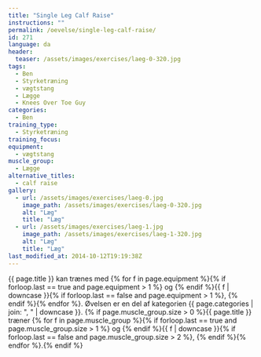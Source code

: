 ```yaml
---
title: "Single Leg Calf Raise"
instructions: ""
permalink: /oevelse/single-leg-calf-raise/
id: 271
language: da
header:
  teaser: /assets/images/exercises/laeg-0-320.jpg
tags:
  - Ben
  - Styrketræning
  - vægtstang
  - Lægge
  - Knees Over Toe Guy
categories:
  - Ben
training_type:
  - Styrketræning
training_focus:
equipment:
  - vægtstang
muscle_group:
  - Lægge
alternative_titles:
  - calf raise
gallery:
  - url: /assets/images/exercises/laeg-0.jpg
    image_path: /assets/images/exercises/laeg-0-320.jpg
    alt: "Læg"
    title: "Læg"
  - url: /assets/images/exercises/laeg-1.jpg
    image_path: /assets/images/exercises/laeg-1-320.jpg
    alt: "Læg"
    title: "Læg"
last_modified_at: 2014-10-12T19:19:38Z
---
```


{{ page.title }} kan trænes med {% for f in page.equipment %}{% if forloop.last == true and page.equipment > 1 %} og {% endif %}{{ f | downcase  }}{% if forloop.last == false and page.equipment > 1 %}, {% endif %}{% endfor %}. Øvelsen er en del af kategorien {{ page.categories | join: ", " | downcase }}. {% if page.muscle_group.size > 0 %}{{ page.title }} træner {% for f in page.muscle_group %}{% if forloop.last == true and page.muscle_group.size > 1 %} og {% endif %}{{ f | downcase }}{% if forloop.last == false and page.muscle_group.size > 2 %}, {% endif %}{% endfor %}.{% endif %}
